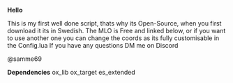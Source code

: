 **Hello**

This is my first well done script, thats why its Open-Source, when you first download it its in Swedish.
The MLO is Free and linked below, or if you want to use another one you can change the coords as its fully customisable in the Config.lua
If you have any questions DM me on Discord

@samme69

**Dependencies**
ox_lib
ox_target
es_extended
